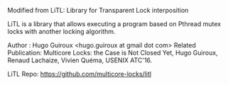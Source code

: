 Modified from LiTL: Library for Transparent Lock interposition

LiTL is a library that allows executing a program based on Pthread mutex locks with another locking algorithm.

Author : Hugo Guiroux <hugo.guiroux at gmail dot com>
Related Publication: Multicore Locks: the Case is Not Closed Yet, Hugo Guiroux, Renaud Lachaize, Vivien Quéma, USENIX ATC'16.

LiTL Repo: https://github.com/multicore-locks/litl

